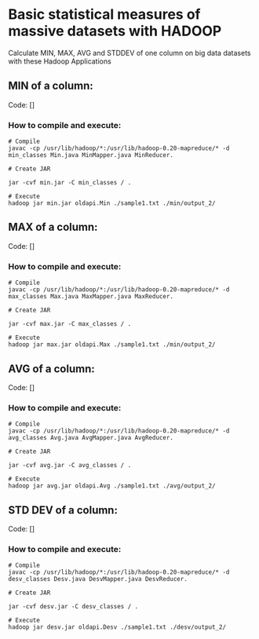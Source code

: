 # Basic statistical measures of massive datasets with HADOOP

Calculate MIN, MAX, AVG and STDDEV of one column on big data datasets with these Hadoop Applications 



## MIN of a column:

Code: []

### How to compile and execute:

```
# Compile
javac -cp /usr/lib/hadoop/*:/usr/lib/hadoop-0.20-mapreduce/* -d min_classes Min.java MinMapper.java MinReducer.

# Create JAR

jar -cvf min.jar -C min_classes / .

# Execute
hadoop jar min.jar oldapi.Min ./sample1.txt ./min/output_2/
```


## MAX of a column:

Code: []

### How to compile and execute:

```
# Compile
javac -cp /usr/lib/hadoop/*:/usr/lib/hadoop-0.20-mapreduce/* -d max_classes Max.java MaxMapper.java MaxReducer.

# Create JAR

jar -cvf max.jar -C max_classes / .

# Execute
hadoop jar max.jar oldapi.Max ./sample1.txt ./min/output_2/
```

## AVG of a column:

Code: []

### How to compile and execute:

```
# Compile
javac -cp /usr/lib/hadoop/*:/usr/lib/hadoop-0.20-mapreduce/* -d avg_classes Avg.java AvgMapper.java AvgReducer.

# Create JAR

jar -cvf avg.jar -C avg_classes / .

# Execute
hadoop jar avg.jar oldapi.Avg ./sample1.txt ./avg/output_2/
```



## STD DEV of a column:

Code: []

### How to compile and execute:

```
# Compile
javac -cp /usr/lib/hadoop/*:/usr/lib/hadoop-0.20-mapreduce/* -d desv_classes Desv.java DesvMapper.java DesvReducer.

# Create JAR

jar -cvf desv.jar -C desv_classes / .

# Execute
hadoop jar desv.jar oldapi.Desv ./sample1.txt ./desv/output_2/
```

